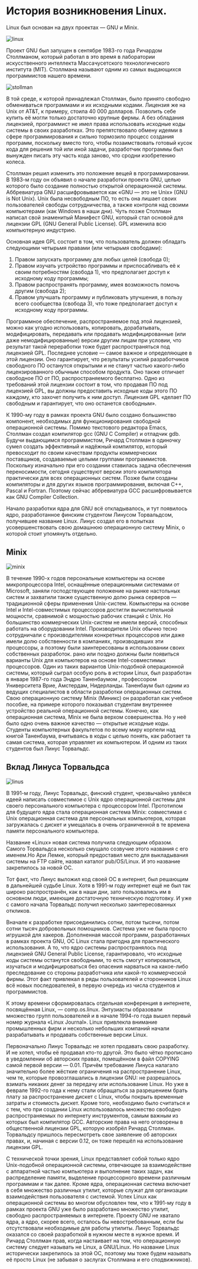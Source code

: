 # История возникновения Linux.

Linux был основан на двух проектах — GNU и Minix.

![linux](../img/lections/l1/1.png)

Проект GNU был запущен в сентябре 1983-го года Ричардом Столлманом, который работал в это время в лаборатории искусственного интеллекта Массачусетского технологического института (MIT). Столлмана называют одним из самых выдающихся программистов нашего времени.

![stollman](../img/lections/l1/2.png)

В той среде, к которой принадлежал Столлман, было принято свободно обмениваться программами и их исходными кодами. Лицензия же на Unix от AT&T, к примеру, стоила 40 000 долларов. Позволить себе купить её могли только достаточно крупные фирмы. А без обладания лицензией, программист не имел права использовать исходные коды системы в своих разработках. Это препятствовало обмену идеями в сфере программирования и сильно тормозило процесс создания программ, поскольку вместо того, чтобы позаимствовать готовый кусок кода для решения той или иной задачи, разработчик программы был вынужден писать эту часть кода заново, что сродни изобретению колеса.

Столлман решил изменить это положение вещей в программировании. В 1983-м году он объявил о начале разработки проекта GNU, целью которого было создание полностью открытой операционной системы.
Аббревиатура GNU расшифровывается как «GNU — это не Unix» (GNU is Not Unix). Unix была несвободным ПО, то есть она лишает своих пользователей свободы сотрудничества, а также контроля над своими компьютерами (как Windows в наши дни). Чуть позже Столлман написал свой знаменитый Манифест GNU, который стал основой для лицензии GPL (GNU General Public License). GPL изменила всю компьютерную индустрию.

Основная идея GPL состоит в том, что пользователь должен обладать следующими четырьмя правами (или четырьмя свободами):
1. Правом запускать программу для любых целей (свобода 0);
2. Правом изучать устройство программы и приспосабливать её к своим потребностям (свобода 1), что предполагает доступ к исходному коду программы;
3. Правом распространять программу, имея возможность помочь другим (свобода 2);
4. Правом улучшать программу и публиковать улучшения, в пользу всего сообщества (свобода 3), что тоже предполагает доступ к исходному коду программы.

Программное обеспечение, распространяемое под этой лицензией, можно как угодно использовать, копировать, дорабатывать, модифицировать, передавать или продавать модифицированные (или даже немодифицированные) версии другим лицам при условии, что результат такой переработки тоже будет распространяться под лицензией GPL. Последнее условие — самое важное и определяющее в этой лицензии. Оно гарантирует, что результаты усилий разработчиков свободного ПО останутся открытыми и не станут частью какого-либо лицензированного обычным способом продукта. Оно также отличает свободное ПО от ПО, распространяемого бесплатно. Одно из требований этой лицензии состоит в том, что продавая ПО под лицензией GPL, вы должны предоставить исходные коды этого ПО каждому, кто захочет получить к ним доступ. Лицензия GPL «делает ПО свободным и гарантирует, что оно останется свободным».

К 1990-му году в рамках проекта GNU было создано большинство компонент, необходимых для функционирования свободной операционной системы. Помимо текстового редактора Emacs, Столлман создал компилятор gcc (GNU C Compiler) и отладчик gdb. Будучи выдающимся программистом, Ричард Столлман в одиночку сумел создать эффективный и надёжный компилятор, который превосходит по своим качествам продукты коммерческих поставщиков, создаваемые целыми группами программистов. Поскольку изначально при его создании ставилась задача обеспечения переносимости, сегодня существуют версии этого компилятора практически для всех операционных систем. Позже были созданы компиляторы и для других языков программирования, включая C++, Pascal и Fortran. Поэтому сейчас аббревиатура GCC расшифровывается как GNU Compiler Collection.

Начало разработки ядра для GNU всё откладывалось, и тут появилось ядро, разработанное финским студентом Линусом Торвальдсом, получившее название Linux. Линус создал его в попытках усовершенствовать свою домашнюю операционную систему Minix, о которой стоит упомянуть отдельно.

## Minix

![minix](../img/lections/l1/3.png)

В течение 1990-х годов персональные компьютеры на основе микропроцессора Intel, оснащённые операционными системами от Microsoft, заняли господствующее положение на рынке настольных систем и захватили также существенную долю рынка серверов — традиционной сферы применения Unix-систем. Компьютеры на основе Intel и Intel-совместимых процессоров достигли вычислительной мощности, сравнимой с мощностью рабочих станций с Unix. Но большинство коммерческих Unix-систем не имели версий, способных работать на оборудовании Intel. Производители Unix обычно тесно сотрудничали с производителями конкретных процессоров или даже имели долю собственности в компаниях, производивших эти процессоры, а поэтому были заинтересованы в использовании своих собственных разработок. рано или поздно должны были появиться варианты Unix для компьютеров на основе Intel-совместимых процессоров. Один из таких вариантов Unix-подобной операционной системы, который сыграл особую роль в истории Linux, был разработан в январе 1987-го года Эндрю Таненбаумом , профессором Университета Врие, Амстердам, Нидерланды. Таненбаум был одним из ведущих специалистов в области разработки операционных систем. Свою операционную систему Minix (Миникс) он разработал как учебное пособие, на примере которого показывал студентам внутреннее устройство реальной операционной системы.
Конечно, как операционная система, Minix не была верхом совершенства. Но у неё было одно очень важное качество — открытые исходные коды. Студенты компьютерных факультетов по всему миру корпели над книгой Таненбаума, вчитываясь в коды с целью понять, как работает та самая система, которая управляет их компьютером. И одним из таких студентов был Линус Торвальдс.

## Вклад Линуса Торвальдса

![linus](../img/lections/l1/4.png)

В 1991-м году, Линус Торвальдс, финский студент, чрезвычайно увлёкся идеей написать совместимое с Unix ядро операционной системы для своего персонального компьютера с процессором Intel. Прототипом для будущего ядра стала операционная система Minix: совместимая с Unix операционная система для персональных компьютеров, которая загружалась с дискет и умещалась в очень ограниченной в те времена памяти персонального компьютера.

Название «Linux» новая система получила следующим образом. Самого Торвальдса несколько смущало созвучие этого названия с его именем.Но Ари Лемке, который предоставил место для выкладывания системы на FTP сайте, назвал каталог pub/OS/Linux. И это название закрепилось за новой ОС.

Тот факт, что Линус выложил код своей ОС в интернет, был решающим в дальнейшей судьбе Linux. Хотя в 1991-м году интернет ещё не был так широко распространён, как в наши дни, зато пользовались им в основном люди, имеющие достаточную техническую подготовку. И уже с самого начала Торвальдс получил несколько заинтересованных откликов.

Вначале к разработке присоединились сотни, потом тысячи, потом сотни тысяч добровольных помощников. Система уже не была просто игрушкой для хакеров. Дополненная массой программ, разработанных в рамках проекта GNU, ОС Linux стала пригодна для практического использования. А то, что ядро системы распространялось под лицензией GNU General Public License, гарантировало, что исходные коды системы останутся свободными, то есть смогут копироваться, изучаться и модифицироваться без опасения нарваться на какое-либо преследование со стороны разработчика или какой-то коммерческой фирмы. Этот факт привлекал в ряды пользователей и сторонников Linux всё новых последователей, в первую очередь из числа студентов и программистов.

К этому времени сформировалась отдельная конференция в интернете, посвящённая Linux, — comp.os.linux. Энтузиасты образовали множество групп пользователей и в начале 1994-го года вышел первый номер журнала «Linux Journal». Linux привлекла внимание промышленных фирм и несколько небольших компаний начали разрабатывать и продавать собственные версии Linux. 

Первоначально Линус Торвальдс не хотел продавать свою разработку. И не хотел, чтобы её продавал кто-то другой. Это было чётко прописано в уведомлении об авторских правах, помещённом в файл COPYING самой первой версии — 0.01. Причём требование Линуса налагало значительно более жёсткие ограничения на распространение Linux, чем те, которые провозглашались в лицензии GNU: не разрешалось взимать никаких денег за передачу или использование Linux. Но уже в феврале 1992-го года к нему стали обращаться за разрешением брать плату за распространение дискет с Linux, чтобы покрыть временные затраты и стоимость дискет. Кроме того, необходимо было считаться и с тем, что при создании Linux использовалось множество свободно распространяемых по интернету инструментов, самым важным из которых был компилятор GCC. Авторские права на него оговорены в общественной лицензии GPL, которую изобрёл Ричард Столлман. Торвальдсу пришлось пересмотреть свое заявление об авторских правах, и, начиная с версии 0.12, он тоже перешёл на использование лицензии GPL.

С технической точки зрения, Linux представляет собой только ядро Unix-подобной операционной системы, отвечающее за взаимодействие с аппаратной частью компьютера и выполнение таких задач, как распределение памяти, выделение процессорного времени различным программам и так далее. Кроме ядра, операционная система включает в себя множество различных утилит, которые служат для организации взаимодействия пользователя с системой. Успех Linux как операционной системы во многом обусловлен тем, что к 1991-му году в рамках проекта GNU уже было разработано множество утилит, свободно распространяемых в интернете. Проекту GNU не хватало ядра, а ядро, скорее всего, осталось бы невостребованным, если бы отсутствовали необходимые для работы утилиты. Линус Торвальдс оказался со своей разработкой в нужном месте в нужное время. И Ричард Столлман прав, когда настаивает на том, что операционную систему следует называть не Linux, а GNU/Linux. Но название Linux исторически закрепилось за этой ОС, поэтому мы тоже будем называть её просто Linux (не забывая о заслугах Столлмана и его сподвижников).